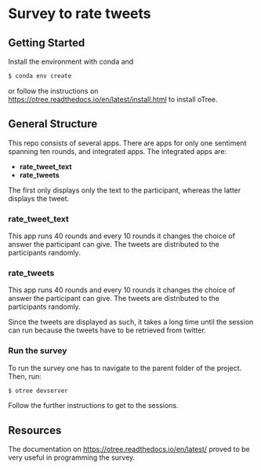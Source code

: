 # Survey to rate tweets

## Getting Started

Install the environment with conda and

```bash
$ conda env create
```

or follow the instructions on https://otree.readthedocs.io/en/latest/install.html to
install oTree.

## General Structure

This repo consists of several apps. There are apps for only one sentiment spanning ten
rounds, and integrated apps. The integrated apps are:

- <b> rate_tweet_text </b>
- <b> rate_tweets </b>

The first only displays only the text to the participant, whereas the latter displays
the tweet.

### rate_tweet_text

This app runs 40 rounds and every 10 rounds it changes the choice of answer the
participant can give. The tweets are distributed to the participants randomly.

### rate_tweets

This app runs 40 rounds and every 10 rounds it changes the choice of answer the
participant can give. The tweets are distributed to the participants randomly.

Since the tweets are displayed as such, it takes a long time until the session can run
because the tweets have to be retrieved from twitter.

### Run the survey

To run the survey one has to navigate to the parent folder of the project. Then, run:

```bash
$ otree devserver
```

Follow the further instructions to get to the sessions.

## Resources

The documentation on https://otree.readthedocs.io/en/latest/ proved to be very useful in
programming the survey.
